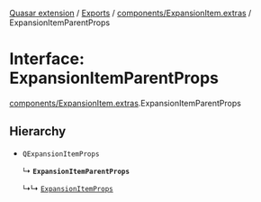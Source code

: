 [Quasar extension](../index.md) / [Exports](../modules.md) / [components/ExpansionItem.extras](../modules/components_ExpansionItem_extras.md) / ExpansionItemParentProps

# Interface: ExpansionItemParentProps

[components/ExpansionItem.extras](../modules/components_ExpansionItem_extras.md).ExpansionItemParentProps

## Hierarchy

- `QExpansionItemProps`

  ↳ **`ExpansionItemParentProps`**

  ↳↳ [`ExpansionItemProps`](components_ExpansionItem_extras.ExpansionItemProps.md)
